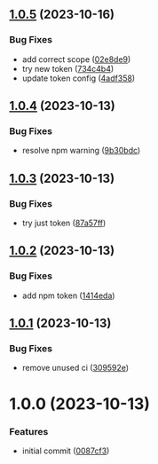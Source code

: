 ## [1.0.5](https://github.com/kudamupeni/bunny/compare/v1.0.4...v1.0.5) (2023-10-16)


### Bug Fixes

* add correct scope ([02e8de9](https://github.com/kudamupeni/bunny/commit/02e8de9c66f27612e8ce3b83600c9e3b0f2a8221))
* try new token ([734c4b4](https://github.com/kudamupeni/bunny/commit/734c4b4f8e264369ea17e6743f50d93edbf455d7))
* update token config ([4adf358](https://github.com/kudamupeni/bunny/commit/4adf35871c9069bd7ae1366475922e59858872a0))

## [1.0.4](https://github.com/kudamupeni/bunny/compare/v1.0.3...v1.0.4) (2023-10-13)


### Bug Fixes

* resolve npm warning ([9b30bdc](https://github.com/kudamupeni/bunny/commit/9b30bdc9d28aee82d691289235a978f1e65ddaeb))

## [1.0.3](https://github.com/kudamupeni/bunny/compare/v1.0.2...v1.0.3) (2023-10-13)


### Bug Fixes

* try just token ([87a57ff](https://github.com/kudamupeni/bunny/commit/87a57ff179021ffdb796de3e18799e4df97a212c))

## [1.0.2](https://github.com/kudamupeni/bunny/compare/v1.0.1...v1.0.2) (2023-10-13)


### Bug Fixes

* add npm token ([1414eda](https://github.com/kudamupeni/bunny/commit/1414edad24cff3e80591cce02b5bee1e22b2ccb0))

## [1.0.1](https://github.com/kudamupeni/bunny/compare/v1.0.0...v1.0.1) (2023-10-13)


### Bug Fixes

* remove unused ci ([309592e](https://github.com/kudamupeni/bunny/commit/309592ec54105c63072853226b638ab94045392b))

# 1.0.0 (2023-10-13)


### Features

* initial commit ([0087cf3](https://github.com/kudamupeni/bunny/commit/0087cf3e42940c6822cf916f44a2e4fdfd02281c))
